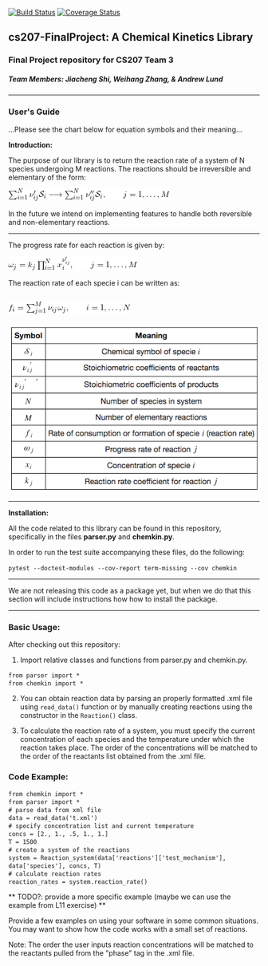 [![Build Status](https://travis-ci.org/cs207team3/cs207-FinalProject.svg?branch=master)](https://travis-ci.org/cs207team3/cs207-FinalProject.svg?branch=master)
[![Coverage Status](https://coveralls.io/repos/github/cs207team3/cs207-FinalProject/badge.svg?branch=master)](https://coveralls.io/github/cs207team3/cs207-FinalProject?branch=master)

## cs207-FinalProject: A Chemical Kinetics Library
### Final Project repository for CS207 Team 3
##### Team Members: Jiacheng Shi, Weihang Zhang, & Andrew Lund

---

### User's Guide

...Please see the chart below for equation symbols and their meaning...

**Introduction:**

The purpose of our library is to return the reaction rate of a system of N species undergoing M reactions. The reactions should be irreversible and elementary of the form:

![img](https://github.com/cs207team3/cs207-FinalProject/blob/master/equations/reaction_form.png "Reaction Form")

In the future we intend on implementing features to handle both reversible and non-elementary reactions.

-----

The progress rate for each reaction is given by:

![img](https://github.com/cs207team3/cs207-FinalProject/blob/master/equations/progress_rate.png "Progress Rate")

The reaction rate of each specie i can be written as:

![img](https://github.com/cs207team3/cs207-FinalProject/blob/master/equations/reaction_rate.png "Reaction Rate")
----
![img](https://github.com/cs207team3/cs207-FinalProject/blob/master/equations/variables.png "Variables")

------

**Installation:**

All the code related to this library can be found in this repository, specifically in the files **parser.py** and **chemkin.py**.

In order to run the test suite accompanying these files, do the following:

`pytest --doctest-modules --cov-report term-missing --cov chemkin`

----

We are not releasing this code as a package yet, but when we do that this section will include instructions how how to install the package.

----

### Basic Usage:
After checking out this repository:
1. Import relative classes and functions from parser.py and chemkin.py.

  ```
  from parser import *
  from chemkin import *
  ```

2. You can obtain reaction data by parsing an properly formatted .xml file using `read_data()` function or by manually creating reactions using the constructor in the `Reaction()` class.

3. To calculate the reaction rate of a system, you must specify the current concentration of each species and the temperature under which the reaction takes place. The order of the concentrations will be matched to the order of the reactants list obtained from the .xml file.

### Code Example:
```
from chemkin import *
from parser import *
# parse data from xml file
data = read_data('t.xml')
# specify concentration list and current temperature
concs = [2., 1., .5, 1., 1.]
T = 1500
# create a system of the reactions
system = Reaction_system(data['reactions']['test_mechanism'], data['species'], concs, T)
# calculate reaction rates
reaction_rates = system.reaction_rate()
```

** TODO?: provide a more specific example (maybe we can use the example from L11 exercise) **

Provide a few examples on using your software in some common situations. You may want to show how the code works with a small set of reactions.

Note: The order the user inputs reaction concentrations will be matched to the reactants pulled from the "phase" tag in the .xml file.
